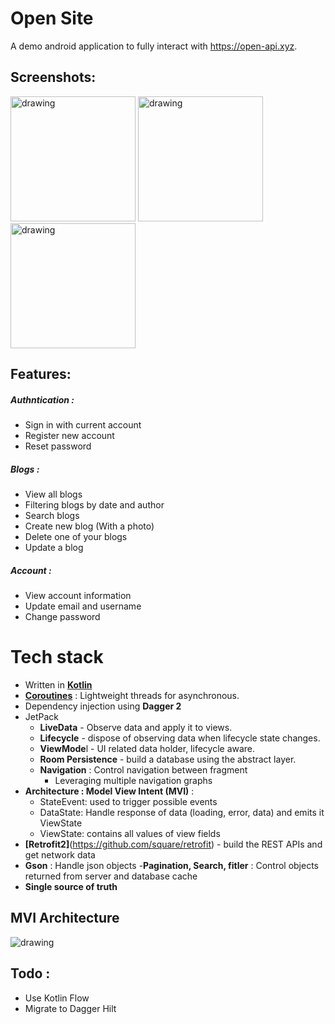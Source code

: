 # Open Site

A demo android application to fully interact with https://open-api.xyz.

## Screenshots:

<img src="https://i.imgur.com/J6aYnSZ.jpeg" alt="drawing" width="200"/> <img src="https://i.imgur.com/SCnhcFC.jpeg" alt="drawing" width="200"/> <img src="https://i.imgur.com/EZSc0m9.jpg" alt="drawing" width="200"/>

## Features:
##### Authntication :
- Sign in with current account  
- Register new account 
 - Reset password

##### Blogs :
- View all blogs 
- Filtering blogs by date and author
- Search blogs 
- Create new blog (With a photo)
- Delete one of your blogs
- Update a blog
##### Account :
- View account information 
- Update email and username
- Change password


# Tech stack

-  Written in [**Kotlin**](https://kotlinlang.org/) 
- [**Coroutines**](https://github.com/Kotlin/kotlinx.coroutines) : Lightweight threads for asynchronous.
-   Dependency injection using **Dagger 2**
-   JetPack
    -   **LiveData** - Observe data and apply it to views.
    -   **Lifecycle** - dispose of observing data when lifecycle state changes.
    -   **ViewMode**l - UI related data holder, lifecycle aware.
    -   **Room Persistence** - build a database using the abstract layer.
    - **Navigation** : Control navigation between fragment 
         - Leveraging multiple navigation graphs
- **Architecture : Model View Intent (MVI)** :
     - StateEvent: used to trigger possible events  
     - DataState: Handle response of data (loading, error, data) and emits it ViewState
     - ViewState: contains all values of view fields 
- **[Retrofit2]**(https://github.com/square/retrofit) - build the REST APIs and get network data
- **Gson** : Handle json objects
-**Pagination, Search, fitler** : Control objects returned from server and database cache
- **Single source of truth** 
## MVI Architecture 
<img src="https://miro.medium.com/max/1400/1*TTKpvdzyNXfPBhVyRqD6EA.png" alt="drawing"/>

## Todo :

 - Use Kotlin Flow 
 - Migrate to Dagger Hilt

